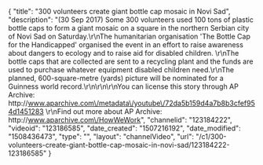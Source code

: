 {
    "title": "300 volunteers create giant bottle cap mosaic in Novi Sad",
    "description": "(30 Sep 2017) Some 300 volunteers used 100 tons of plastic bottle caps to form a giant mosaic on a square in the northern Serbian city of Novi Sad on Saturday.\r\nThe humanitarian organisation 'The Bottle Cap for the Handicapped' organised the event in an effort to raise awareness about dangers to ecology and to raise aid for disabled children. \r\nThe bottle caps that are collected are sent to a recycling plant and the funds are used to purchase whatever equipment disabled children need.\r\nThe planned, 600-square-metre (yards) picture will be nominated for a Guinness world record.\r\n\r\n\r\nYou can license this story through AP Archive: http:\/\/www.aparchive.com\/metadata\/youtube\/72da5b159d4a7b8b3cfef954d1451283 \r\nFind out more about AP Archive: http:\/\/www.aparchive.com\/HowWeWork",
    "channelid": "123184222",
    "videoid": "123186585",
    "date_created": "1507216192",
    "date_modified": "1508436473",
    "type": "",
    "layout": "channelVideo",
    "url": "\/c1\/300-volunteers-create-giant-bottle-cap-mosaic-in-novi-sad\/123184222-123186585"
}